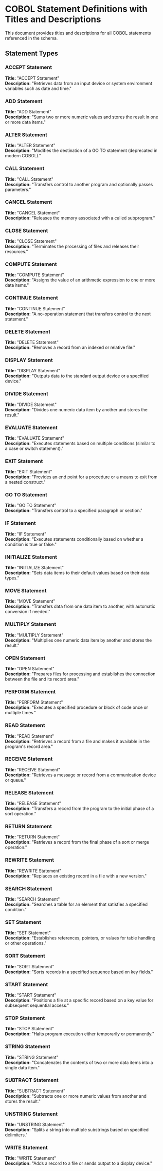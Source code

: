 # COBOL Statement Definitions with Titles and Descriptions

This document provides titles and descriptions for all COBOL statements referenced in the schema.

## Statement Types

### ACCEPT Statement
**Title:** "ACCEPT Statement"  
**Description:** "Retrieves data from an input device or system environment variables such as date and time."

### ADD Statement
**Title:** "ADD Statement"  
**Description:** "Sums two or more numeric values and stores the result in one or more data items."

### ALTER Statement
**Title:** "ALTER Statement"  
**Description:** "Modifies the destination of a GO TO statement (deprecated in modern COBOL)."

### CALL Statement
**Title:** "CALL Statement"  
**Description:** "Transfers control to another program and optionally passes parameters."

### CANCEL Statement
**Title:** "CANCEL Statement"  
**Description:** "Releases the memory associated with a called subprogram."

### CLOSE Statement
**Title:** "CLOSE Statement"  
**Description:** "Terminates the processing of files and releases their resources."

### COMPUTE Statement
**Title:** "COMPUTE Statement"  
**Description:** "Assigns the value of an arithmetic expression to one or more data items."

### CONTINUE Statement
**Title:** "CONTINUE Statement"  
**Description:** "A no-operation statement that transfers control to the next statement."

### DELETE Statement
**Title:** "DELETE Statement"  
**Description:** "Removes a record from an indexed or relative file."

### DISPLAY Statement
**Title:** "DISPLAY Statement"  
**Description:** "Outputs data to the standard output device or a specified device."

### DIVIDE Statement
**Title:** "DIVIDE Statement"  
**Description:** "Divides one numeric data item by another and stores the result."

### EVALUATE Statement
**Title:** "EVALUATE Statement"  
**Description:** "Executes statements based on multiple conditions (similar to a case or switch statement)."

### EXIT Statement
**Title:** "EXIT Statement"  
**Description:** "Provides an end point for a procedure or a means to exit from a nested construct."

### GO TO Statement
**Title:** "GO TO Statement"  
**Description:** "Transfers control to a specified paragraph or section."

### IF Statement
**Title:** "IF Statement"  
**Description:** "Executes statements conditionally based on whether a condition is true or false."

### INITIALIZE Statement
**Title:** "INITIALIZE Statement"  
**Description:** "Sets data items to their default values based on their data types."

### MOVE Statement
**Title:** "MOVE Statement"  
**Description:** "Transfers data from one data item to another, with automatic conversion if needed."

### MULTIPLY Statement
**Title:** "MULTIPLY Statement"  
**Description:** "Multiplies one numeric data item by another and stores the result."

### OPEN Statement
**Title:** "OPEN Statement"  
**Description:** "Prepares files for processing and establishes the connection between the file and its record area."

### PERFORM Statement
**Title:** "PERFORM Statement"  
**Description:** "Executes a specified procedure or block of code once or multiple times."

### READ Statement
**Title:** "READ Statement"  
**Description:** "Retrieves a record from a file and makes it available in the program's record area."

### RECEIVE Statement
**Title:** "RECEIVE Statement"  
**Description:** "Retrieves a message or record from a communication device or queue."

### RELEASE Statement
**Title:** "RELEASE Statement"  
**Description:** "Transfers a record from the program to the initial phase of a sort operation."

### RETURN Statement
**Title:** "RETURN Statement"  
**Description:** "Retrieves a record from the final phase of a sort or merge operation."

### REWRITE Statement
**Title:** "REWRITE Statement"  
**Description:** "Replaces an existing record in a file with a new version."

### SEARCH Statement
**Title:** "SEARCH Statement"  
**Description:** "Searches a table for an element that satisfies a specified condition."

### SET Statement
**Title:** "SET Statement"  
**Description:** "Establishes references, pointers, or values for table handling or other operations."

### SORT Statement
**Title:** "SORT Statement"  
**Description:** "Sorts records in a specified sequence based on key fields."

### START Statement
**Title:** "START Statement"  
**Description:** "Positions a file at a specific record based on a key value for subsequent sequential access."

### STOP Statement
**Title:** "STOP Statement"  
**Description:** "Halts program execution either temporarily or permanently."

### STRING Statement
**Title:** "STRING Statement"  
**Description:** "Concatenates the contents of two or more data items into a single data item."

### SUBTRACT Statement
**Title:** "SUBTRACT Statement"  
**Description:** "Subtracts one or more numeric values from another and stores the result."

### UNSTRING Statement
**Title:** "UNSTRING Statement"  
**Description:** "Splits a string into multiple substrings based on specified delimiters."

### WRITE Statement
**Title:** "WRITE Statement"  
**Description:** "Adds a record to a file or sends output to a display device."
